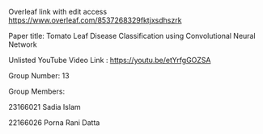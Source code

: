 Overleaf link with edit access https://www.overleaf.com/8537268329fktjxsdhszrk

Paper title: Tomato Leaf Disease Classification using Convolutional Neural Network

Unlisted YouTube Video Link : https://youtu.be/etYrfgGOZSA

Group Number: 13

Group Members:

23166021 Sadia Islam

22166026 Porna Rani Datta
